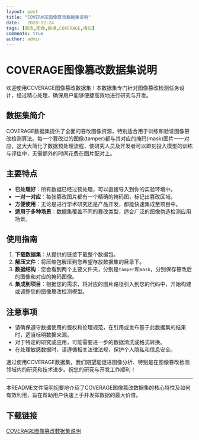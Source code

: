 ```yaml
---
layout: post
title: "COVERAGE图像篡改数据集说明"
date:   2020-12-24
tags: [篡改,图像,数据,COVERAGE,掩码]
comments: true
author: admin
---
```

# COVERAGE图像篡改数据集说明

欢迎使用COVERAGE图像篡改数据集！本数据集专门针对图像篡改检测任务设计，经过精心处理，确保用户能够便捷高效地进行研究与开发。

## 数据集简介

COVERAGE数据集提供了全面的篡改图像资源，特别适合用于训练和验证图像篡改检测算法。每一个篡改过的图像(tamper)都与其对应的掩码(mask)图片一一对应，这大大简化了数据预处理流程，使研究人员及开发者可以即刻投入模型的训练与评估中，无需额外的时间花费在图片配对上。

## 主要特点

- **已处理好**：所有数据已经过预处理，可以直接导入到你的实验环境中。
- **一对一对应**：每张篡改图片都有一个精确的掩码图，标记出篡改区域。
- **方便使用**：无论是进行学术研究还是产品开发，都能快速集成至项目中。
- **适用于多种场景**：数据集覆盖不同的篡改类型，适合广泛的图像伪造检测应用场景。

## 使用指南

1. **下载数据集**：从提供的链接下载整个数据包。
2. **解压文件**：将压缩包解压到您希望存放数据集的目录下。
3. **数据结构**：您会看到两个主要文件夹，分别是`tamper`和`mask`，分别保存篡改后的图像和对应的掩码图像。
4. **集成到项目**：根据您的需求，将对应的图片路径引入到您的代码中，开始构建或调整您的图像篡改检测模型。

## 注意事项

- 请确保遵守数据使用的版权和伦理规范，在引用或发布基于此数据集的结果时，适当标明数据来源。
- 对于特定的研究或应用，可能需要进一步的数据清洗或格式转换。
- 在处理敏感数据时，请遵循相关法律法规，保护个人隐私和信息安全。

通过使用COVERAGE数据集，我们期望能促进图像分析、特别是在图像篡改检测领域内的研究和技术进步。祝您的研究与开发工作顺利！

---

本README文件简明扼要地介绍了COVERAGE图像篡改数据集的核心特性及如何有效利用，旨在帮助用户快速上手并发挥数据的最大价值。

## 下载链接

[COVERAGE图像篡改数据集说明](https://pan.quark.cn/s/a34373eb5a60)
